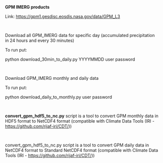 <strong> GPM IMERG products </strong>

Link:
https://gpm1.gesdisc.eosdis.nasa.gov/data/GPM_L3

</br>

Download all GPM_IMERG data for specific day (accumulated precipitation in 24 hours and every 30 minutes)

To run put:

python download_30min_to_daily.py YYYYMMDD user password


</br>


Download GPM_IMERG monthly and daily data

To run put:

python download_daily_to_monthly.py user password


</br>


<strong>convert_gpm_hdf5_to_nc.py</strong> script is a tool to convert GPM monthly data in HDF5 format to NetCDF4 format (compatible with Climate Data Tools (IRI - https://github.com/rijaf-iri/CDT/))

</br>

convert_gpm_hdf5_to_nc.py script is a tool to convert GPM daily data in NetCDF4 format to Standard NetCDF4 format (compatible with Climate Data Tools (IRI - https://github.com/rijaf-iri/CDT/))
